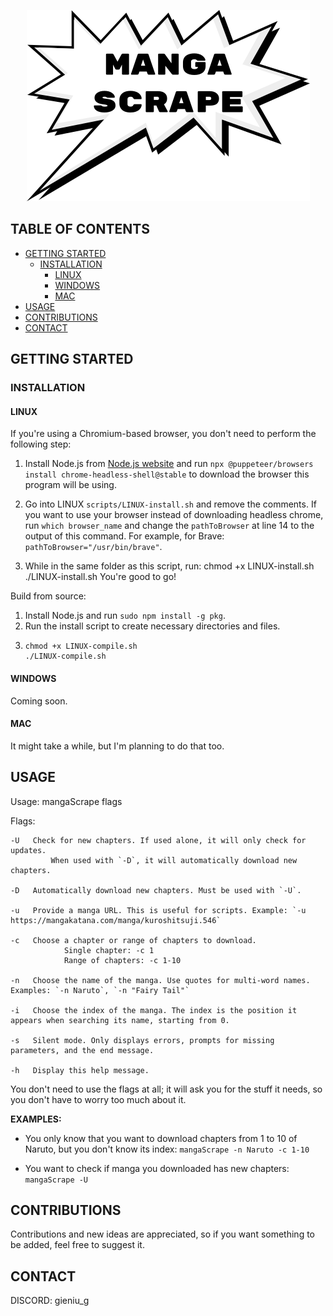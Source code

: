 <p  align="center">
	<img src="assets/logo.png">
</p>


## TABLE OF CONTENTS
- [GETTING STARTED](#getting-started)
  - [INSTALLATION](#installation)
    - [LINUX](#linux)
    - [WINDOWS](#windows)
    - [MAC](#mac)
- [USAGE](#usage)
- [CONTRIBUTIONS](#contributions)
- [CONTACT](#contact)


## GETTING STARTED

### INSTALLATION

#### LINUX

If you're using a Chromium-based browser, you don't need to perform the following step:

1. Install Node.js from [Node.js website](https://nodejs.org/) and run `npx @puppeteer/browsers install chrome-headless-shell@stable` to download the browser this program will be using.

2. Go into LINUX `scripts/LINUX-install.sh` and remove the comments.
   If you want to use your browser instead of downloading headless chrome, run `which browser_name` and change the `pathToBrowser` at line 14 to the output of this command. For example, for Brave: `pathToBrowser="/usr/bin/brave"`.

3. While in the same folder as this script, run:
   chmod +x LINUX-install.sh
   ./LINUX-install.sh
You're good to go!

Build from source:

1. Install Node.js and run `sudo npm install -g pkg`.
2. Run the install script to create necessary directories and files.
3. ```
   chmod +x LINUX-compile.sh
   ./LINUX-compile.sh
   ```

#### WINDOWS

Coming soon.

#### MAC

It might take a while, but I'm planning to do that too.


## USAGE

Usage: mangaScrape flags

Flags:
```
-U   Check for new chapters. If used alone, it will only check for updates.
         When used with `-D`, it will automatically download new chapters.
  
-D   Automatically download new chapters. Must be used with `-U`.
  
-u   Provide a manga URL. This is useful for scripts. Example: `-u https://mangakatana.com/manga/kuroshitsuji.546`
  
-c   Choose a chapter or range of chapters to download.
            Single chapter: -c 1
            Range of chapters: -c 1-10
  
-n   Choose the name of the manga. Use quotes for multi-word names. Examples: `-n Naruto`, `-n "Fairy Tail"`
  
-i   Choose the index of the manga. The index is the position it appears when searching its name, starting from 0.
  
-s   Silent mode. Only displays errors, prompts for missing parameters, and the end message.
  
-h   Display this help message.
```
You don't need to use the flags at all; it will ask you for the stuff it needs, so you don't have to worry too much about it.

**EXAMPLES:**

- You only know that you want to download chapters from 1 to 10 of Naruto, but you don't know its index:
  `mangaScrape -n Naruto -c 1-10`
  
- You want to check if manga you downloaded has new chapters:
  `mangaScrape -U`


## CONTRIBUTIONS

Contributions and new ideas are appreciated, so if you want something to be added, feel free to suggest it.


## CONTACT

DISCORD: gieniu_g

